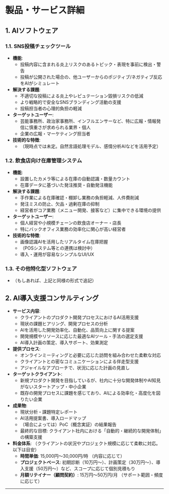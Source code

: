 # 製品・サービス詳細

## 1. AIソフトウェア

### 1.1. SNS投稿チェックツール

* **機能**:
  * 投稿内容に含まれる炎上リスクのあるトピック・表現を事前に検出・警告
  * 投稿が公開された場合の、他ユーザーからのポジティブ/ネガティブ反応をAIがシミュレート
* **解決する課題**:
  * 不適切な投稿による炎上やレピュテーション毀損リスクの低減
  * より戦略的で安全なSNSブランディング活動の支援
  * 投稿担当者の心理的負担の軽減
* **ターゲットユーザー**:
  * 芸能事務所、政治家事務所、インフルエンサーなど、特に広報・情報発信に慎重さが求められる業界・個人
  * 企業の広報・マーケティング担当者
* **技術的な特徴**:
  * （現時点では未定。自然言語処理モデル、感情分析AIなどを活用予定）

### 1.2. 飲食店向け在庫管理システム

* **機能**:
  * 設置したカメラ等による在庫の自動認識・数量カウント
  * 在庫データに基づいた発注推奨・自動発注機能
* **解決する課題**:
  * 手作業による在庫確認・棚卸し業務の負担軽減、人件費削減
  * 発注ミスの防止、欠品・過剰在庫の抑制
  * 経営者がコア業務（メニュー開発、接客など）に集中できる環境の提供
* **ターゲットユーザー**:
  * 個人経営や小規模チェーンの飲食店オーナー・店長
  * 特にバックオフィス業務の効率化に関心が高い経営者
* **技術的な特徴**:
  * 画像認識AIを活用したリアルタイム在庫把握
  * （POSシステム等との連携は検討中）
  * 導入・運用が容易なシンプルなUI/UX

### 1.3. その他特化型ソフトウェア

* （もしあれば、上記と同様の形式で追記）

## 2. AI導入支援コンサルティング

* **サービス内容**:
  * クライアントのプロダクト開発プロセスにおけるAI活用支援
  * 現状の課題ヒアリング、開発プロセスの分析
  * AIを活用した開発効率化、自動化、品質向上に関する提案
  * 開発規模やリソースに応じた最適なAIツール・手法の選定支援
  * AI導入計画の策定、導入サポート、効果測定
* **提供プロセス**:
  * オンラインミーティングと必要に応じた訪問を組み合わせた柔軟な対応
  * クライアントとの密なコミュニケーションによる伴走型支援
  * アジャイルなアプローチで、状況に応じた計画の見直し
* **ターゲットクライアント**:
  * 新規プロダクト開発を目指しているが、社内に十分な開発体制やAI知見がないスタートアップ・中小企業
  * 既存の開発プロセスに課題を感じており、AIによる効率化・高度化を図りたい企業
* **成果物**:
  * 現状分析・課題特定レポート
  * AI活用提案書、導入ロードマップ
  * （場合によっては）PoC（概念実証）の結果報告
  * 最終的な目標: クライアント社内における「自動的・継続的な開発体制」の構築支援
* **料金体系**: （クライアントの状況やプロジェクト規模に応じて柔軟に対応。以下は目安）
  * **時間単価**: 15,000円～30,000円/時 （内容に応じて）
  * **プロジェクトベース**: 初期診断（10万円～）、計画策定（30万円～）、導入支援（50万円～）など、スコープに応じて個別見積もり
  * **月額リテイナー（顧問契約）**: 15万円～50万円/月 （サポート範囲・頻度に応じて）

---
